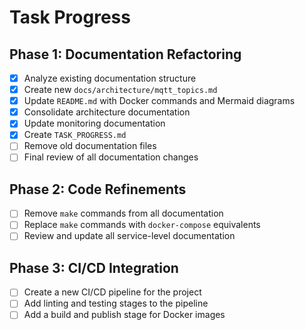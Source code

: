 # Task Progress

## Phase 1: Documentation Refactoring

- [x] Analyze existing documentation structure
- [x] Create new `docs/architecture/mqtt_topics.md`
- [x] Update `README.md` with Docker commands and Mermaid diagrams
- [x] Consolidate architecture documentation
- [x] Update monitoring documentation
- [x] Create `TASK_PROGRESS.md`
- [ ] Remove old documentation files
- [ ] Final review of all documentation changes

## Phase 2: Code Refinements

- [ ] Remove `make` commands from all documentation
- [ ] Replace `make` commands with `docker-compose` equivalents
- [ ] Review and update all service-level documentation

## Phase 3: CI/CD Integration

- [ ] Create a new CI/CD pipeline for the project
- [ ] Add linting and testing stages to the pipeline
- [ ] Add a build and publish stage for Docker images